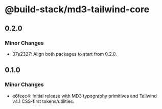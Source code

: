 # @build-stack/md3-tailwind-core

## 0.2.0

### Minor Changes

- 37e2327: Align both packages to start from 0.2.0.

## 0.1.0

### Minor Changes

- e6feec4: Initial release with MD3 typography primitives and Tailwind v4.1 CSS-first tokens/utilities.
